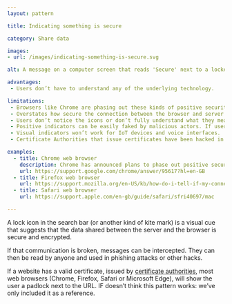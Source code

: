 ```yaml
---
layout: pattern

title: Indicating something is secure

category: Share data

images:
- url: /images/indicating-something-is-secure.svg

alt: A message on a computer screen that reads 'Secure' next to a locked padlock icon.

advantages:
 - Users don’t have to understand any of the underlying technology.

limitations:
 - Browsers like Chrome are phasing out these kinds of positive security indicators because they don’t work.
 - Overstates how secure the connection between the browser and server is
 - Users don’t notice the icons or don’t fully understand what they mean. Safety should be the norm. If something is normal you don’t need a label telling you this.
 - Positive indicators can be easily faked by malicious actors. If users see lock icons anywhere on screen they think websites can be trusted.
 - Visual indicators won’t work for IoT devices and voice interfaces.
 - Certificate Authorities that issue certificates have been hacked in the past. This meant legitimate certificates were issued for untrustworthy websites.

examples:
  - title: Chrome web browser
    description: Chrome has announced plans to phase out positive security indicators.
    url: https://support.google.com/chrome/answer/95617?hl=en-GB
  - title: Firefox web browser
    url: https://support.mozilla.org/en-US/kb/how-do-i-tell-if-my-connection-is-secure
  - title: Safari web browser
    url: https://support.apple.com/en-gb/guide/safari/sfri40697/mac

---
```


A lock icon in the search bar (or another kind of kite mark) is a visual cue that suggests that the data shared between the server and the browser is secure and encrypted.

If that communication is broken, messages can be intercepted. They can then be read by anyone and used in phishing attacks or other hacks.

If a website has a valid certificate, issued by [certificate authorities](https://en.wikipedia.org/wiki/Certificate_authority), most web browsers (Chrome, Firefox, Safari or Microsoft Edge), will show the user a padlock next to the URL. IF doesn’t think this pattern works: we’ve only included it as a reference.
